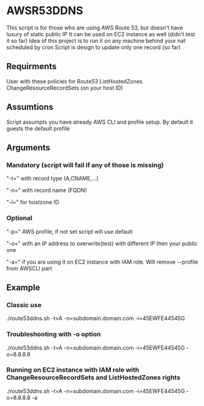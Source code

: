 # AWSR53DDNS
This script is for those who are using AWS Route 53, but doesn't have luxury of static public IP
It can be used on EC2 instance as well (didn't test it so far)
Idea of this project is to run it on any machine behind your nat scheduled by cron
Script is design to update only one record (so far)

## Requirments 
User with these policies for Route53
ListHostedZones
ChangeResourceRecordSets (on your host ID)

## Assumtions
Script assumpts you have already AWS CLI and profile setup. By default it guests the default profile

## Arguments
### Mandatory (script will fail if any of those is missing)
"-t=" with record type (A,CNAME,...)
 
"-n=" with record name (FQDN)
 
"-i=" for hostzone ID
 
### Optional
"-p=" AWS profile, if not set script will use default
 
"-o=" with an IP address to overwrite(test) with different IP then your public one

"-a=" if you are using it on EC2 instance with IAM role. Will remove --profile from AWSCLI part

## Example
### Classic use
./route53ddns.sh -t=A -n=subdomain.domain.com -i=45EWFE44545G 
### Troubleshooting with -o option
./route53ddns.sh -t=A -n=subdomain.domain.com -i=45EWFE44545G -o=8.8.8.8
### Running on EC2 instance with IAM role with ChangeResourceRecordSets and ListHostedZones rights
./route53ddns.sh -t=A -n=subdomain.domain.com -i=45EWFE44545G -o=8.8.8.8 -a
